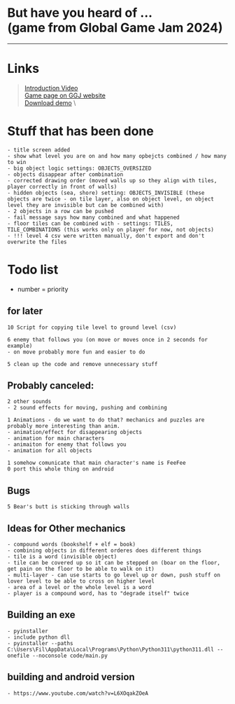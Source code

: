 # But have you heard of ... <br> (game from Global Game Jam 2024)

---
# Links
> [Introduction Video](https://youtu.be/IBjYyKP618Y) \
> [Game page on GGJ website](https://globalgamejam.org/games/2024/have-you-heard-3) \
> [Download demo](https://mindduck.itch.io/but-have-you-heard-of) \
> 
# Stuff that has been done
    - title screen added
    - show what level you are on and how many opbejcts combined / how many to win
    - big object logic settings: OBJECTS_OVERSIZED
    - objects disappear after combination
    - corrected drawing order (moved walls up so they align with tiles, player correctly in front of walls)
    - hidden objects (sea, shore) setting: OBJECTS_INVISIBLE (these objects are twice - on tile layer, also on object level, on object level they are invisible but can be combined with)
    - 2 objects in a row can be pushed
    - fail message says how many combined and what happened
    - floor tiles can be combined with - settings: TILES, TILE_COMBINATIONS (this works only on player for now, not objects)
    - !!! level 4 csv were written manually, don't export and don't overwrite the files

# Todo list
- number = priority

## for later
    10 Script for copying tile level to ground level (csv) 

    6 enemy that follows you (on move or moves once in 2 seconds for example)
    - on move probably more fun and easier to do

    5 clean up the code and remove unnecessary stuff

## Probably canceled:    
    2 other sounds
    - 2 sound effects for moving, pushing and combining

    1 Animations - do we want to do that? mechanics and puzzles are probably more interesting than anim.
    - animation/effect for disappearing objects
    - animation for main characters
    - animaiton for enemy that follows you
    - animation for all objects

    1 somehow comunicate that main character's name is FeeFee
    0 port this whole thing on android

## Bugs

    5 Bear's butt is sticking through walls    

## Ideas for Other mechanics

    - compound words (bookshelf + elf = book)
    - combining objects in different orderes does different things
    - tile is a word (invisible object)
    - tile can be covered up so it can be stepped on (boar on the floor, get pain on the floor to be able to walk on it)
    - multi-layer - can use starts to go level up or down, push stuff on lover level to be able to cross on higher level
    - area of a level or the whole level is a word
    - player is a compound word, has to "degrade itself" twice

## Building an exe

    - pyinstaller
    - include python dll
    - pyinstaller --paths C:\Users\Fil\AppData\Local\Programs\Python\Python311\python311.dll --onefile --noconsole code/main.py

## building and android version

    - https://www.youtube.com/watch?v=L6XOqakZOeA